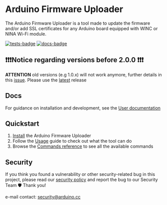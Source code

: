 # Arduino Firmware Uploader

The Arduino Firmware Uploader is a tool made to update the firmware and/or add SSL certificates for any Arduino board
equipped with WINC or NINA Wi-Fi module.

[![tests-badge]](https://github.com/arduino/arduino-fwuploader/actions/workflows/test.yaml)
[![docs-badge]](https://github.com/arduino/arduino-fwuploader/actions/workflows/publish-docs.yaml)

## ❗❗❗Notice regarding versions before 2.0.0 ❗❗❗

**ATTENTION** old versions (e.g 1.0.x) will not work anymore, further details in this [issue]. Please use the [latest]
release

## Docs

For guidance on installation and development, see the [User documentation]

## Quickstart

1. [Install] the Arduino Firmware Uploader
2. Follow the [Usage] guide to check out what the tool can do
3. Browse the [Commands reference] to see all the available commands

## Security

If you think you found a vulnerability or other security-related bug in this project, please read our [security policy]
and report the bug to our Security Team 🛡️ Thank you!

e-mail contact: security@arduino.cc

[tests-badge]: https://github.com/arduino/arduino-fwuploader/actions/workflows/test.yaml/badge.svg
[docs-badge]: https://github.com/arduino/arduino-fwuploader/actions/workflows/publish-docs.yaml/badge.svg
[security policy]: https://github.com/arduino/arduino-fwuploader/security/policy
[user documentation]: https://arduino.github.io/arduino-fwuploader/
[install]: https://arduino.github.io/arduino-fwuploader/latest/installation
[usage]: https://arduino.github.io/arduino-fwuploader/latest/usage
[commands reference]: https://arduino.github.io/arduino-fwuploader/latest/commands/arduino-fwuploader/
[issue]: https://github.com/arduino/arduino-fwuploader/issues/93
[latest]: https://github.com/arduino/arduino-fwuploader/releases
